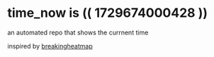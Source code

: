 # time_now is (( 1729674000428 ))

an automated repo that shows the currnent time

inspired by [breakingheatmap](https://github.com/breakingheatmap/breakingheatmap)